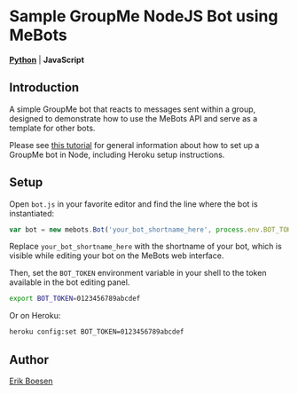 # Sample GroupMe NodeJS Bot using MeBots
[**Python**](https://github.com/ErikBoesen/mebots-example-python) | **JavaScript**

## Introduction

A simple GroupMe bot that reacts to messages sent within a group, designed to demonstrate how to use the MeBots API and serve as a template for other bots.

Please see [this tutorial](https://github.com/groupme/bot-tutorial-nodejs) for general information about how to set up a GroupMe bot in Node, including Heroku setup instructions.

## Setup
Open `bot.js` in your favorite editor and find the line where the bot is instantiated:
```js
var bot = new mebots.Bot('your_bot_shortname_here', process.env.BOT_TOKEN;
```
Replace `your_bot_shortname_here` with the shortname of your bot, which is visible while editing your bot on the MeBots web interface.

Then, set the `BOT_TOKEN` environment variable in your shell to the token available in the bot editing panel.
```sh
export BOT_TOKEN=0123456789abcdef
```
Or on Heroku:
```sh
heroku config:set BOT_TOKEN=0123456789abcdef
```

## Author
[Erik Boesen](https://github.com/ErikBoesen)
